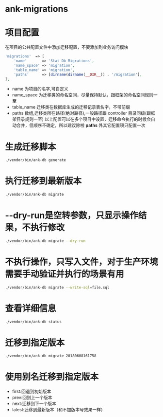 # ank-migrations
# 项目配置
在项目的公共配置文件中添加迁移配置，不要添加到业务访问模块
``` php
'migrations'  => [
    'name'       => 'Stat Db Migrations',
    'name_space' => 'migration',
    'table_name' => 'migration',
    'paths'      => [dirname(dirname(__DIR__)) . '/migration'],
],
```
 * name 为项目的名字,可自定义
 * name_space 为迁移类的命名空间，尽量保持默认，跟框架的命名空间规则一至
 * table_name 迁移类在数据库生成的迁移记录表名字，不带前缀
 * paths 数组,迁移类所在路径(绝对路径),一般路径跟 controller 目录同级(跟框架目录规则一至)
 以上配置可以在多个项目中设置，迁移命令执行的时候会自动合并，但顺序不确定，所以建议除啦 **paths** 外其它配置项只配置一次

# 生成迁移脚本
``` bash
./vendor/bin/ank-db generate
```

# 执行迁移到最新版本
``` bash
./vendor/bin/ank-db migrate
```

# --dry-run是空转参数，只显示操作结果，不执行修改
``` bash
./vendor/bin/ank-db migrate --dry-run
```

# 不执行操作，只写入文件，对于生产环境需要手动验证并执行的场景有用
``` bash
./vendor/bin/ank-db migrate --write-sql=file.sql
```

# 查看详细信息
``` bash
./vendor/bin/ank-db status
```

# 迁移到指定版本
``` bash
./vendor/bin/ank-db migrate 20180608161758
```

# 使用别名迁移到指定版本
 * first:回退到初始版本
 * prev:回到上一个版本
 * next:迁移到下一个版本
 * latest:迁移到最新版本（和不加版本号效果一样）